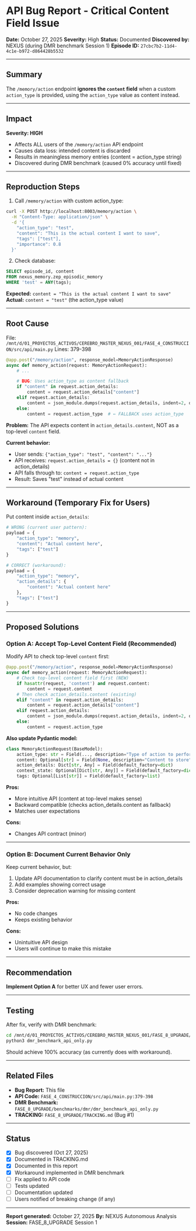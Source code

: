 # API Bug Report - Critical Content Field Issue

**Date:** October 27, 2025
**Severity:** High
**Status:** Documented
**Discovered by:** NEXUS (during DMR benchmark Session 1)
**Episode ID:** `27cbc7b2-11d4-4c1e-b972-d864428b5532`

---

## Summary

The `/memory/action` endpoint **ignores the `content` field** when a custom `action_type` is provided, using the `action_type` value as content instead.

---

## Impact

**Severity: HIGH**
- Affects ALL users of the `/memory/action` API endpoint
- Causes data loss: intended content is discarded
- Results in meaningless memory entries (content = action_type string)
- Discovered during DMR benchmark (caused 0% accuracy until fixed)

---

## Reproduction Steps

1. Call `/memory/action` with custom action_type:

```bash
curl -X POST http://localhost:8003/memory/action \
  -H "Content-Type: application/json" \
  -d '{
    "action_type": "test",
    "content": "This is the actual content I want to save",
    "tags": ["test"],
    "importance": 0.8
  }'
```

2. Check database:

```sql
SELECT episode_id, content
FROM nexus_memory.zep_episodic_memory
WHERE 'test' = ANY(tags);
```

**Expected:** `content = "This is the actual content I want to save"`
**Actual:** `content = "test"` (the action_type value)

---

## Root Cause

File: `/mnt/d/01_PROYECTOS_ACTIVOS/CEREBRO_MASTER_NEXUS_001/FASE_4_CONSTRUCCION/src/api/main.py`
Lines: 379-398

```python
@app.post("/memory/action", response_model=MemoryActionResponse)
async def memory_action(request: MemoryActionRequest):
    # ...

    # BUG: Uses action_type as content fallback
    if "content" in request.action_details:
        content = request.action_details["content"]
    elif request.action_details:
        content = json_module.dumps(request.action_details, indent=2, default=str)
    else:
        content = request.action_type  # ← FALLBACK uses action_type
```

**Problem:** The API expects content in `action_details.content`, NOT as a top-level `content` field.

**Current behavior:**
- User sends: `{"action_type": "test", "content": "..."}`
- API receives: `request.action_details = {}` (content not in action_details)
- API falls through to: `content = request.action_type`
- Result: Saves "test" instead of actual content

---

## Workaround (Temporary Fix for Users)

Put content inside `action_details`:

```python
# WRONG (current user pattern):
payload = {
    "action_type": "memory",
    "content": "Actual content here",
    "tags": ["test"]
}

# CORRECT (workaround):
payload = {
    "action_type": "memory",
    "action_details": {
        "content": "Actual content here"
    },
    "tags": ["test"]
}
```

---

## Proposed Solutions

### Option A: Accept Top-Level Content Field (Recommended)

Modify API to check top-level `content` first:

```python
@app.post("/memory/action", response_model=MemoryActionResponse)
async def memory_action(request: MemoryActionRequest):
    # Check top-level content field first (NEW)
    if hasattr(request, 'content') and request.content:
        content = request.content
    # Then check action_details.content (existing)
    elif "content" in request.action_details:
        content = request.action_details["content"]
    elif request.action_details:
        content = json_module.dumps(request.action_details, indent=2, default=str)
    else:
        content = request.action_type
```

**Also update Pydantic model:**

```python
class MemoryActionRequest(BaseModel):
    action_type: str = Field(..., description="Type of action to perform")
    content: Optional[str] = Field(None, description="Content to store")  # NEW
    action_details: Dict[str, Any] = Field(default_factory=dict)
    context_state: Optional[Dict[str, Any]] = Field(default_factory=dict)
    tags: Optional[List[str]] = Field(default_factory=list)
```

**Pros:**
- More intuitive API (content at top-level makes sense)
- Backward compatible (checks action_details.content as fallback)
- Matches user expectations

**Cons:**
- Changes API contract (minor)

---

### Option B: Document Current Behavior Only

Keep current behavior, but:
1. Update API documentation to clarify content must be in action_details
2. Add examples showing correct usage
3. Consider deprecation warning for missing content

**Pros:**
- No code changes
- Keeps existing behavior

**Cons:**
- Unintuitive API design
- Users will continue to make this mistake

---

## Recommendation

**Implement Option A** for better UX and fewer user errors.

---

## Testing

After fix, verify with DMR benchmark:

```bash
cd /mnt/d/01_PROYECTOS_ACTIVOS/CEREBRO_MASTER_NEXUS_001/FASE_8_UPGRADE/benchmarks/dmr
python3 dmr_benchmark_api_only.py
```

Should achieve 100% accuracy (as currently does with workaround).

---

## Related Files

- **Bug Report:** This file
- **API Code:** `FASE_4_CONSTRUCCION/src/api/main.py:379-398`
- **DMR Benchmark:** `FASE_8_UPGRADE/benchmarks/dmr/dmr_benchmark_api_only.py`
- **TRACKING:** `FASE_8_UPGRADE/TRACKING.md` (Bug #1)

---

## Status

- [x] Bug discovered (Oct 27, 2025)
- [x] Documented in TRACKING.md
- [x] Documented in this report
- [x] Workaround implemented in DMR benchmark
- [ ] Fix applied to API code
- [ ] Tests updated
- [ ] Documentation updated
- [ ] Users notified of breaking change (if any)

---

**Report generated:** October 27, 2025
**By:** NEXUS Autonomous Analysis
**Session:** FASE_8_UPGRADE Session 1
